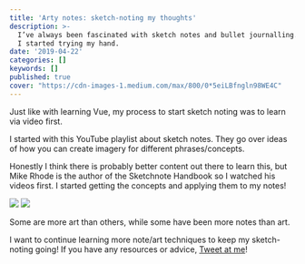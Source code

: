```yaml
---
title: 'Arty notes: sketch-noting my thoughts'
description: >-
  I’ve always been fascinated with sketch notes and bullet journalling. Recently
  I started trying my hand.
date: '2019-04-22'
categories: []
keywords: []
published: true
cover: "https://cdn-images-1.medium.com/max/800/0*5eiLBfngln98WE4C"
---
```


Just like with learning Vue, my process to start sketch noting was to learn via video first.

I started with this YouTube playlist about sketch notes. They go over ideas of how you can create imagery for different phrases/concepts.

Honestly I think there is probably better content out there to learn this, but Mike Rhode is the author of the Sketchnote Handbook so I watched his videos first. I started getting the concepts and applying them to my notes!

![](https://cdn-images-1.medium.com/max/800/0*5eiLBfngln98WE4C)
![](https://cdn-images-1.medium.com/max/800/0*P45jNEcpZ88jT_6D)

Some are more art than others, while some have been more notes than art.

I want to continue learning more note/art techniques to keep my sketch-noting going! If you have any resources or advice, [Tweet at me](http://twitter.com/askalburgi)!

